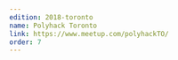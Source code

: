 ```yaml
---
edition: 2018-toronto
name: Polyhack Toronto
link: https://www.meetup.com/polyhackTO/
order: 7
---
```

